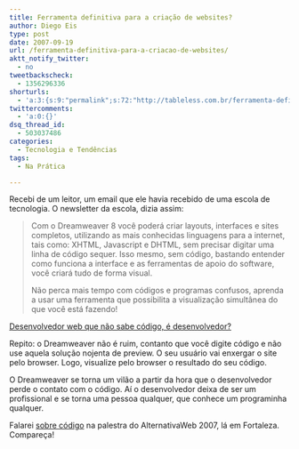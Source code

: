 ```yaml
---
title: Ferramenta definitiva para a criação de websites?
author: Diego Eis
type: post
date: 2007-09-19
url: /ferramenta-definitiva-para-a-criacao-de-websites/
aktt_notify_twitter:
  - no
tweetbackscheck:
  - 1356296336
shorturls:
  - 'a:3:{s:9:"permalink";s:72:"http://tableless.com.br/ferramenta-definitiva-para-a-criacao-de-websites";s:7:"tinyurl";s:26:"http://tinyurl.com/4y75jer";s:4:"isgd";s:19:"http://is.gd/N6SO2E";}'
twittercomments:
  - 'a:0:{}'
dsq_thread_id:
  - 503037486
categories:
  - Tecnologia e Tendências
tags:
  - Na Prática

---
```

Recebi de um leitor, um email que ele havia recebido de uma escola de tecnologia. O newsletter da escola, dizia assim:

> Com o Dreamweaver 8 você poderá criar layouts, interfaces e sites completos, utilizando as mais conhecidas linguagens para a internet, tais como: XHTML, Javascript e DHTML, sem precisar digitar uma linha de código sequer. Isso mesmo, sem código, bastando entender como funciona a interface e as ferramentas de apoio do software, você criará tudo de forma visual.
> 
> Não perca mais tempo com códigos e programas confusos, aprenda a usar uma ferramenta que possibilita a visualização simultânea do que você está fazendo!

[Desenvolvedor web que não sabe código, é desenvolvedor?][1]
  
Repito: o Dreamweaver não é ruim, contanto que você digite código e não use aquela solução nojenta de preview. O seu usuário vai enxergar o site pelo browser. Logo, visualize pelo browser o resultado do seu código.

O Dreamweaver se torna um vilão a partir da hora que o desenvolvedor perde o contato com o código. Aí o desenvolvedor deixa de ser um profissional e se torna uma pessoa qualquer, que conhece um programinha qualquer.

Falarei [sobre código][2] na palestra do AlternativaWeb 2007, lá em Fortaleza.  Compareça!

 [1]: http://tableless.com.br/desenvolvedor-analfabetico-sim-e-sobre-wysiwyg
 [2]: http://www.alternativaweb2007.com.br/2007/09/17/web-20-e-o-codigo/